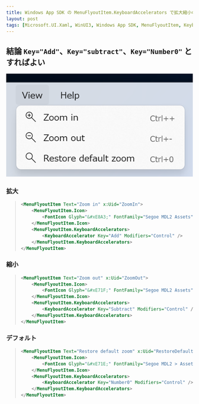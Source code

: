 ```yaml
---
title: Windows App SDK の MenuFlyoutItem.KeyboardAccelerators で拡大縮小のショートカットを設定する方法 (Microsoft.UI.Xaml, WinUI3)
layout: post
tags: [Microsoft.UI.Xaml, WinUI3, Windows App SDK, MenuFlyoutItem, KeyboardAccelerators]
---
```


## 結論 `Key="Add"`、`Key="subtract"`、`Key="Number0"` とすればよい

![MenuFlyoutItem.KeyboardAccelerators](/assets/img/winui3/KeyboardAccelerators.png)

### 拡大
> ```xml
> <MenuFlyoutItem Text="Zoom in" x:Uid="ZoomIn">
>     <MenuFlyoutItem.Icon>
>         <FontIcon Glyph="&#xE8A3;" FontFamily="Segoe MDL2 Assets" />
>     </MenuFlyoutItem.Icon>
>     <MenuFlyoutItem.KeyboardAccelerators>
>         <KeyboardAccelerator Key="Add" Modifiers="Control" />
>     </MenuFlyoutItem.KeyboardAccelerators>
> </MenuFlyoutItem>
> ```

### 縮小 
> ```xml
> <MenuFlyoutItem Text="Zoom out" x:Uid="ZoomOut">
>     <MenuFlyoutItem.Icon>
>         <FontIcon Glyph="&#xE71F;" FontFamily="Segoe MDL2 Assets" />
>     </MenuFlyoutItem.Icon>
>     <MenuFlyoutItem.KeyboardAccelerators>
>         <KeyboardAccelerator Key="Subtract" Modifiers="Control" />
>     </MenuFlyoutItem.KeyboardAccelerators>
> </MenuFlyoutItem>
> ```

### デフォルト
> ```xml
> <MenuFlyoutItem Text="Restore default zoom" x:Uid="RestoreDefaultZoom">
>     <MenuFlyoutItem.Icon>
>         <FontIcon Glyph="&#xE71E;" FontFamily="Segoe MDL2 > Assets" />
>     </MenuFlyoutItem.Icon>
>     <MenuFlyoutItem.KeyboardAccelerators>
>         <KeyboardAccelerator Key="Number0" Modifiers="Control" />
>     </MenuFlyoutItem.KeyboardAccelerators>
> </MenuFlyoutItem>
> ```